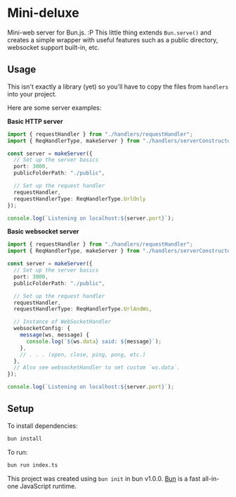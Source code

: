 # Mini-deluxe

Mini-web server for Bun.js. :P 
This little thing extends `Bun.serve()` and creates a simple wrapper with useful features such as a public directory, websocket support built-in, etc.

## Usage

This isn't exactly a library (yet) so you'll have to copy the files from `handlers` into your project.

Here are some server examples:

**Basic HTTP server**
```ts
import { requestHandler } from "./handlers/requestHandler";
import { ReqHandlerType, makeServer } from "./handlers/serverConstructor";

const server = makeServer({
  // Set up the server basics
  port: 3000,
  publicFolderPath: "./public",

  // Set up the request handler
  requestHandler,
  requestHandlerType: ReqHandlerType.UrlOnly
});

console.log(`Listening on localhost:${server.port}`);
```

**Basic websocket server**
```ts
import { requestHandler } from "./handlers/requestHandler";
import { ReqHandlerType, makeServer } from "./handlers/serverConstructor";

const server = makeServer({
  // Set up the server basics
  port: 3000,
  publicFolderPath: "./public",

  // Set up the request handler
  requestHandler,
  requestHandlerType: ReqHandlerType.UrlAndWs,

  // Instance of WebSocketHandler
  websocketConfig: {
    message(ws, message) {
      console.log(`${ws.data} said: ${message}`);
    },
    // . . . (open, close, ping, pong, etc.)
  },
  // Also see websocketHandler to set custom `ws.data`.
});

console.log(`Listening on localhost:${server.port}`);
```

## Setup

To install dependencies:

```bash
bun install
```

To run:

```bash
bun run index.ts
```

This project was created using `bun init` in bun v1.0.0. [Bun](https://bun.sh) is a fast all-in-one JavaScript runtime.